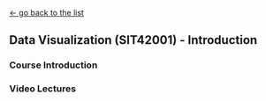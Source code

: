 [← go back to the list](README.md)

## Data Visualization (SIT42001) - Introduction

### Course Introduction

### Video Lectures
